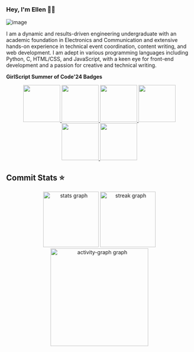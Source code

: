 ### Hey, I'm Ellen 👋🌝
![image](https://github.com/ellen-rose-james/ellen-rose-james/assets/95645830/0779f115-1349-4e3c-94f9-3a303d175e47)

I am a dynamic and results-driven engineering undergraduate with an academic foundation in Electronics and Communication and extensive hands-on experience in technical event coordination, content writing, and web development. I am adept in various programming languages including Python, C, HTML/CSS, and JavaScript, with a keen eye for front-end development and a passion for creative and technical writing.

<b>GirlScript Summer of Code'24 Badges</b><br>
<div style='display:flex; align-items:center; gap: 10px;' align='center'>
  <a href="https://gssoc.girlscript.tech/leaderboard">
  <img src="https://raw.githubusercontent.com/GSSoC24/Postman-Challenge/main/docs/assets/Postman%20White.png" width="100px" height="100px" />
  <img src="https://raw.githubusercontent.com/GSSoC24/Postman-Challenge/main/docs/assets/1.png" width="100px" height="100px" />
  <img src="https://raw.githubusercontent.com/GSSoC24/Postman-Challenge/main/docs/assets/2.png" width="100px" height="100px" />
  <img src="https://raw.githubusercontent.com/GSSoC24/Postman-Challenge/main/docs/assets/3.png" width="100px" height="100px" />
  <img src="https://raw.githubusercontent.com/GSSoC24/Postman-Challenge/main/docs/assets/4.png" width="100px" height="100px" />
  <img src="https://raw.githubusercontent.com/GSSoC24/Postman-Challenge/main/docs/assets/5.png" width="100px" height="100px" />
 </a>
</div>
<h2 align="left">Commit Stats ⭐️</h2>
<div align="center">
<img src="https://github-readme-stats.vercel.app/api?username=ellen-rose-james&hide_title=false&hide_rank=false&show_icons=true&include_all_commits=true&count_private=true&disable_animations=false&theme=dracula&locale=en&hide_border=false&order=1" height="150" alt="stats graph"  />
<!--   <img src="https://github-readme-stats.vercel.app/api/top-langs?username=ellen-rose-james&locale=en&hide_title=false&layout=compact&card_width=320&langs_count=5&theme=dracula&hide_border=false&order=2" height="150" alt="languages graph"  />
  <img src="https://github-profile-trophy.vercel.app?username=ellen-rose-james&theme=dracula&column=-1&row=1&margin-w=8&margin-h=8&no-bg=false&no-frame=false&order=4" height="150" alt="trophy graph"  /> -->
  <img src="https://streak-stats.demolab.com?user=ellen-rose-james&locale=en&mode=daily&theme=dracula&hide_border=false&border_radius=5&order=3" height="150" alt="streak graph"  />
  <img src="https://github-readme-activity-graph.vercel.app/graph?username=ellen-rose-james&radius=16&theme=react&area=true&order=5" height="264" alt="activity-graph graph"  />
</div>
